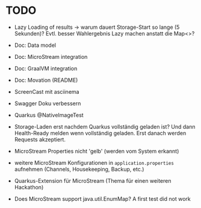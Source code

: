 # TODO

* Lazy Loading of results -> warum dauert Storage-Start so lange (5 Sekunden)? Evtl. besser Wahlergebnis Lazy machen
  anstatt die Map<>?

* Doc: Data model
* Doc: MicroStream integration
* Doc: GraalVM integration
* Doc: Movation (README)

* ScreenCast mit asciinema

* Swagger Doku verbessern

* Quarkus @NativeImageTest

* Storage-Laden erst nachdem Quarkus vollständig geladen ist? Und dann Health-Ready melden wenn vollständig geladen.
  Erst danach werden Requests akzeptiert.

* MicroStream Properties nicht 'gelb' (werden vom System erkannt)

* weitere MicroStream Konfigurationen in `application.properties` aufnehmen (Channels, Housekeeping, Backup, etc.)

* Quarkus-Extension für MicroStream (Thema für einen weiteren Hackathon)

* Does MicroStream support java.util.EnumMap? A first test did not work
